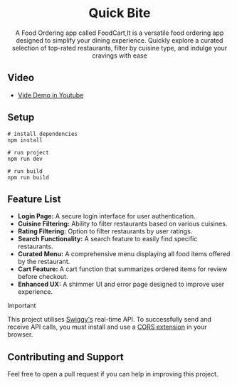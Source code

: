 <h1 align="center">Quick Bite</h1>
<p align="center">A Food Ordering app called FoodCart,It is a versatile food ordering app designed to simplify your dining experience. Quickly explore a curated selection of top-rated restaurants, filter by cuisine type, and indulge your cravings with ease</p>

## Video 
- [Vide Demo in Youtube](https://developers.google.com/youtube/v3/getting-started)
  
## Setup
```
# install dependencies
npm install

# run project
npm run dev

# run build
npm run build
```
## Feature List
- **Login Page:** A secure login interface for user authentication.
- **Cuisine Filtering:** Ability to filter restaurants based on various cuisines.
- **Rating Filtering:** Option to filter restaurants by user ratings.
- **Search Functionality:** A search feature to easily find specific restaurants.
- **Curated Menu:** A comprehensive menu displaying all food items offered by the restaurant.
- **Cart Feature:** A cart function that summarizes ordered items for review before checkout.
- **Enhanced UX:** A shimmer UI and error page designed to improve user experience.

> [!IMPORTANT]
> This project utilises [Swiggy's](https://www.swiggy.com/) real-time API.
> To successfully send and receive API calls, you must install and use a [CORS extension](https://chromewebstore.google.com/detail/allow-cors-access-control/lhobafahddgcelffkeicbaginigeejlf?hl=en) in your browser.

## Contributing and Support

Feel free to open a pull request if you can help in improving this project.


